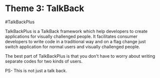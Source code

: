 # Theme 3: TalkBack

#TalkBackPlus

TalkBackPlus is a TalkBack framework which help developers to create applications for visually challenged people. It facilitates consumer developers to write code in a traditional way  and on a flag change just switch application for normal users and visually challenged people.

The best part of TalkBackPlus is that you don't have to worry about writing separate codes for two kinds of users. 


PS- This is not just a talk back.